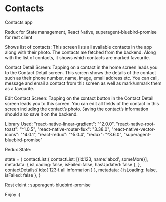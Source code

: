 # Contacts
Contacts app 

Redux for State management,
React Native, 
superagent-bluebird-promise for rest client


Shows list of contacts: This screen lists all available contacts in the app along with their photo. The contacts are fetched from the backend. Along with the list of contacts, it shows which contacts are marked favourite.

Contact Detail Screen: Tapping on a contact in the home screen leads you to the Contact Detail screen. This screen shows the details of the contact such as their phone number, name, image, email address etc. You can call, message and email a contact from this screen as well as mark/unmark them as a favourite.

Edit Contact Screen: Tapping on the contact button in the Contact Detail screen leads you to this screen. You can edit all fields of the contact in this screen including the contact’s photo. Saving the contact’s information should also save it on the backend.


Library Used: 
    "react-native-linear-gradient": "^2.0.0",
    "react-native-root-toast": "^1.0.5",
    "react-native-router-flux": "3.38.0",
    "react-native-vector-icons": "^4.0.1",
    "react-redux": "^5.0.4",
    "redux": "^3.6.0",
    "superagent-bluebird-promise"
    
    
Redux State:

   state = {
    contactList:{
      contactList: [{id:123, name:'abcd', someMore}],
      metadata: {
        isLoading: false,
        isFailed: false,
        hasUpdated: false
      },
    },
    contactDetails:{
      ids:{
        123:{ all information }
      },
      metadata: {
        isLoading: false,
        isFailed: false
      },
  }
  
  
  Rest cleint :
    superagent-bluebird-promise

  
Enjoy :)
  
  
    
